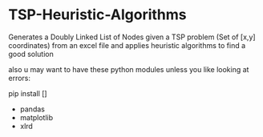 # TSP-Heuristic-Algorithms
Generates a Doubly Linked List of Nodes given a TSP problem (Set of [x,y] coordinates) from an excel file and applies heuristic algorithms to find a good solution


also u may want to have these python modules unless you like looking at errors:

pip install []

- pandas
- matplotlib
- xlrd
